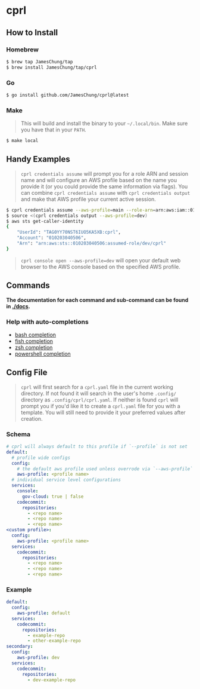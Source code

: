 # cprl

## How to Install

### Homebrew

```sh
$ brew tap JamesChung/tap
$ brew install JamesChung/tap/cprl
```

### Go

```sh
$ go install github.com/JamesChung/cprl@latest
```

### Make

> This will build and install the binary to your `~/.local/bin`. Make sure you have that in your `PATH`.

```sh
$ make local
```

## Handy Examples

> `cprl credentials assume` will prompt you for a role ARN and session name and will configure an AWS profile based on the name you provide it (or you could provide the same information via flags). You can combine `cprl credentials assume` with `cprl credentials output` and make that AWS profile your current active session.

```sh
$ cprl credentials assume --aws-profile=main --role-arn=arn:aws:iam::010203040506:role/dev --session-name=cprl --output-profile=dev
$ source <(cprl credentials output --aws-profile=dev)
$ aws sts get-caller-identity
{
    "UserId": "TAG0YY70NST6IUO5KA5XB:cprl",
    "Account": "010203040506",
    "Arn": "arn:aws:sts::010203040506:assumed-role/dev/cprl"
}
```

> `cprl console open --aws-profile=dev` will open your default web browser to the AWS console based on the specified AWS profile.

## Commands

**The documentation for each command and sub-command can be found in [./docs](./docs/cprl.md).**

### Help with auto-completions

* [bash completion](./docs/cprl_completion_bash.md)
* [fish completion](./docs/cprl_completion_fish.md)
* [zsh completion](./docs/cprl_completion_zsh.md)
* [powershell completion](./docs/cprl_completion_powershell.md)

## Config File

> `cprl` will first search for a `cprl.yaml` file in the current working directory. If not found it will search in the user's home `.config/` directory as `.config/cprl/cprl.yaml`. If neither is found `cprl` will prompt you if you'd like it to create a `cprl.yaml` file for you with a template. You will still need to provide it your preferred values after creation.

### Schema

```yaml
# cprl will always default to this profile if `--profile` is not set
default:
  # profile wide configs
  config:
    # the default aws profile used unless overrode via `--aws-profile` flag
    aws-profile: <profile name>
  # individual service level configurations
  services:
    console:
      gov-cloud: true | false
    codecommit:
      repositories:
        - <repo name>
        - <repo name>
        - <repo name>
<custom profile>:
  config:
    aws-profile: <profile name>
  services:
    codecommit:
      repositories:
        - <repo name>
        - <repo name>
        - <repo name>
```

### Example

```yaml
default:
  config:
    aws-profile: default
  services:
    codecommit:
      repositories:
        - example-repo
        - other-example-repo
secondary:
  config:
    aws-profile: dev
  services:
    codecommit:
      repositories:
        - dev-example-repo
```
